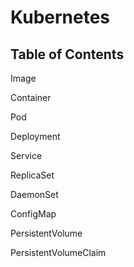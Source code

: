 # Kubernetes

## Table of Contents
<!--ts-->
<!--te-->

Image

Container

Pod

Deployment

Service

ReplicaSet

DaemonSet

ConfigMap

PersistentVolume

PersistentVolumeClaim

